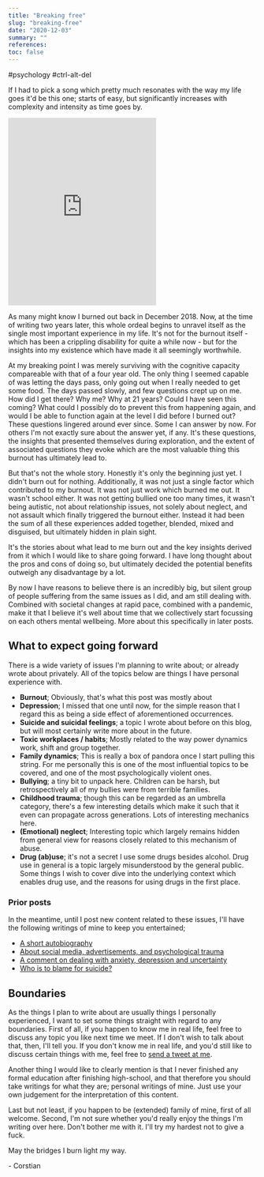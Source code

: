 ```yaml
---
title: "Breaking free"
slug: "breaking-free"
date: "2020-12-03"
summary: ""
references: 
toc: false
---
```


#psychology #ctrl-alt-del


If I had to pick a song which pretty much resonates with the way my life goes it'd be this one; starts of easy, but significantly increases with complexity and intensity as time goes by.


<iframe src="https://open.spotify.com/embed/track/0FF2tDPDe8ytgmrXOhlKSk" width="300" height="380" frameborder="0" allowtransparency="true" allow="encrypted-media"></iframe>

As many might know I burned out back in December 2018. Now, at the time of writing two years later, this whole ordeal begins to unravel itself as the single most important experience in my life. It's not for the burnout itself - which has been a crippling disability for quite a while now - but for the insights into my existence which have made it all seemingly worthwhile.


At my breaking point I was merely surviving with the cognitive capacity compareable with that of a four year old. The only thing I seemed capable of was letting the days pass, only going out when I really needed to get some food. The days passed slowly, and few questions crept up on me. How did I get there? Why me? Why at 21 years? Could I have seen this coming? What could I possibly do to prevent this from happening again, and would I be able to function again at the level I did before I burned out? These questions lingered around ever since. Some I can answer by now. For others I'm not exactly sure about the answer yet, if any. It's these questions, the insights that presented themselves during exploration, and the extent of associated questions they evoke which are the most valuable thing this burnout has ultimately lead to.

But that's not the whole story. Honestly it's only the beginning just yet. I didn't burn out for nothing. Additionally, it was not just a single factor which contributed to my burnout. It was not just work which burned me out. It wasn't school either. It was not getting bullied one too many times, it wasn't being autistic, not about relationship issues, not solely about neglect, and not assault which finally triggered the burnout either. Instead it had been the sum of all these experiences added together, blended, mixed and disguised, but ultimately hidden in plain sight.


It's the stories about what lead to me burn out and the key insights derived from it which I would like to share going forward. I have long thought about the pros and cons of doing so, but ultimately decided the potential benefits outweigh any disadvantage by a lot.

By now I have reasons to believe there is an incredibly big, but silent group of people suffering from the same issues as I did, and am still dealing with. Combined with societal changes at rapid pace, combined with a pandemic, make it that I believe it's well about time that we collectively start focussing on each others mental wellbeing. More about this specifically in later posts.


## What to expect going forward

There is a wide variety of issues I'm planning to write about; or already wrote about privately. All of the topics below are things I have personal experience with.

- **Burnout**; Obviously, that's what this post was mostly about
- **Depression**; I missed that one until now, for the simple reason that I regard this as being a side effect of aforementioned occurrences.
- **Suicide and suicidal feelings**; a topic I wrote about before on this blog, but will most certainly write more about in the future.
- **Toxic workplaces / habits**; Mostly related to the way power dynamics work, shift and group together.
- **Family dynamics**; This is really a box of pandora once I start pulling this string. For me personally this is one of the most influential topics to be covered, and one of the most psychologically violent ones.
- **Bullying**; a tiny bit to unpack here. Children can be harsh, but retrospectively all of my bullies were from terrible families.
- **Childhood trauma**; though this can be regarded as an umbrella category, there's a few interesting details which make it such that it even can propagate across generations. Lots of interesting mechanics here.
- **(Emotional) neglect**; Interesting topic which largely remains hidden from general view for reasons closely related to this mechanism of abuse.
- **Drug (ab)use**; it's not a secret I use some drugs besides alcohol. Drug use in general is a topic largely misunderstood by the general public. Some things I wish to cover dive into the underlying context which enables drug use, and the reasons for using drugs in the first place.

### Prior posts

In the meantime, until I post new content related to these issues, I'll have the following writings of mine to keep you entertained;

- [A short autobiography](https://corstianboerman.com/about.html)
- [About social media, advertisements, and psychological trauma](/blog/2019-12-26/about-social-media-advertisements-and-psychological-trauma)
- [A comment on dealing with anxiety, depression and uncertainty](/blog/2020-04-26/anxiety-depression-and-uncertainty)
- [Who is to blame for suicide?](/blog/2020-07-20/who-is-to-blame-for-suicide)


## Boundaries

As the things I plan to write about are usually things I personally experienced, I want to set some things straight with regard to any boundaries. First of all, if you happen to know me in real life, feel free to discuss any topic you like next time we meet. If I don't wish to talk about that, then, I'll tell you. If you don't know me in real life, and you'd still like to discuss certain things with me, feel free to [send a tweet at me](https://twitter.com/corstianboerman).

Another thing I would like to clearly mention is that I never finished any formal education after finishing high-school, and that therefore you should take writings for what they are; personal writings of mine. Just use your own judgement for the interpretation of this content.

Last but not least, if you happen to be (extended) family of mine, first of all welcome. Second, I'm not sure whether you'd really enjoy the things I'm writing over here. Don't bother me with it. I'll try my hardest not to give a fuck. 
 
 
 
May the bridges I burn light my way.

\- Corstian


